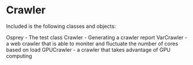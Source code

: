 Crawler
=======

Included is the following classes and objects:

Osprey - The test class
Crawler - Generating a crawler report
VarCrawler - a web crawler that is able to moniter and fluctuate the number of cores based on load
GPUCrawler - a crawler that takes advantage of GPU computing
